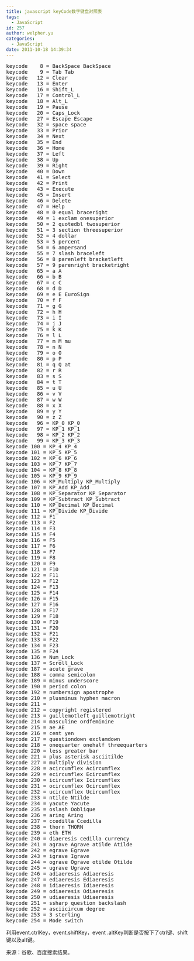 ```yaml
---
title: javascript keyCode数字键盘对照表
tags:
  - JavaScript
id: 257
author: welpher.yu
categories:
  - JavaScript
date: 2011-10-18 14:39:34
---
```


<div style="display: none;">[text] [/text]</div>
<pre class="brush: text; gutter: true; first-line: 1">keycode    8 = BackSpace BackSpace
keycode    9 = Tab Tab
keycode   12 = Clear
keycode   13 = Enter
keycode   16 = Shift_L
keycode   17 = Control_L
keycode   18 = Alt_L
keycode   19 = Pause
keycode   20 = Caps_Lock
keycode   27 = Escape Escape
keycode   32 = space space
keycode   33 = Prior
keycode   34 = Next
keycode   35 = End
keycode   36 = Home
keycode   37 = Left
keycode   38 = Up
keycode   39 = Right
keycode   40 = Down
keycode   41 = Select
keycode   42 = Print
keycode   43 = Execute
keycode   45 = Insert
keycode   46 = Delete
keycode   47 = Help
keycode   48 = 0 equal braceright
keycode   49 = 1 exclam onesuperior
keycode   50 = 2 quotedbl twosuperior
keycode   51 = 3 section threesuperior
keycode   52 = 4 dollar
keycode   53 = 5 percent
keycode   54 = 6 ampersand
keycode   55 = 7 slash braceleft
keycode   56 = 8 parenleft bracketleft
keycode   57 = 9 parenright bracketright
keycode   65 = a A
keycode   66 = b B
keycode   67 = c C
keycode   68 = d D
keycode   69 = e E EuroSign
keycode   70 = f F
keycode   71 = g G
keycode   72 = h H
keycode   73 = i I
keycode   74 = j J
keycode   75 = k K
keycode   76 = l L
keycode   77 = m M mu
keycode   78 = n N
keycode   79 = o O
keycode   80 = p P
keycode   81 = q Q at
keycode   82 = r R
keycode   83 = s S
keycode   84 = t T
keycode   85 = u U
keycode   86 = v V
keycode   87 = w W
keycode   88 = x X
keycode   89 = y Y
keycode   90 = z Z
keycode   96 = KP_0 KP_0
keycode   97 = KP_1 KP_1
keycode   98 = KP_2 KP_2
keycode   99 = KP_3 KP_3
keycode 100 = KP_4 KP_4
keycode 101 = KP_5 KP_5
keycode 102 = KP_6 KP_6
keycode 103 = KP_7 KP_7
keycode 104 = KP_8 KP_8
keycode 105 = KP_9 KP_9
keycode 106 = KP_Multiply KP_Multiply
keycode 107 = KP_Add KP_Add
keycode 108 = KP_Separator KP_Separator
keycode 109 = KP_Subtract KP_Subtract
keycode 110 = KP_Decimal KP_Decimal
keycode 111 = KP_Divide KP_Divide
keycode 112 = F1
keycode 113 = F2
keycode 114 = F3
keycode 115 = F4
keycode 116 = F5
keycode 117 = F6
keycode 118 = F7
keycode 119 = F8
keycode 120 = F9
keycode 121 = F10
keycode 122 = F11
keycode 123 = F12
keycode 124 = F13
keycode 125 = F14
keycode 126 = F15
keycode 127 = F16
keycode 128 = F17
keycode 129 = F18
keycode 130 = F19
keycode 131 = F20
keycode 132 = F21
keycode 133 = F22
keycode 134 = F23
keycode 135 = F24
keycode 136 = Num_Lock
keycode 137 = Scroll_Lock
keycode 187 = acute grave
keycode 188 = comma semicolon
keycode 189 = minus underscore
keycode 190 = period colon
keycode 192 = numbersign apostrophe
keycode 210 = plusminus hyphen macron
keycode 211 =
keycode 212 = copyright registered
keycode 213 = guillemotleft guillemotright
keycode 214 = masculine ordfeminine
keycode 215 = ae AE
keycode 216 = cent yen
keycode 217 = questiondown exclamdown
keycode 218 = onequarter onehalf threequarters
keycode 220 = less greater bar
keycode 221 = plus asterisk asciitilde
keycode 227 = multiply division
keycode 228 = acircumflex Acircumflex
keycode 229 = ecircumflex Ecircumflex
keycode 230 = icircumflex Icircumflex
keycode 231 = ocircumflex Ocircumflex
keycode 232 = ucircumflex Ucircumflex
keycode 233 = ntilde Ntilde
keycode 234 = yacute Yacute
keycode 235 = oslash Ooblique
keycode 236 = aring Aring
keycode 237 = ccedilla Ccedilla
keycode 238 = thorn THORN
keycode 239 = eth ETH
keycode 240 = diaeresis cedilla currency
keycode 241 = agrave Agrave atilde Atilde
keycode 242 = egrave Egrave
keycode 243 = igrave Igrave
keycode 244 = ograve Ograve otilde Otilde
keycode 245 = ugrave Ugrave
keycode 246 = adiaeresis Adiaeresis
keycode 247 = ediaeresis Ediaeresis
keycode 248 = idiaeresis Idiaeresis
keycode 249 = odiaeresis Odiaeresis
keycode 250 = udiaeresis Udiaeresis
keycode 251 = ssharp question backslash
keycode 252 = asciicircum degree
keycode 253 = 3 sterling
keycode 254 = Mode_switch</pre>
利用event.ctrlKey，event.shiftKey，event .altKey判断是否按下了ctrl键、shift键以及alt键。

来源：谷歌、百度搜索结果。
